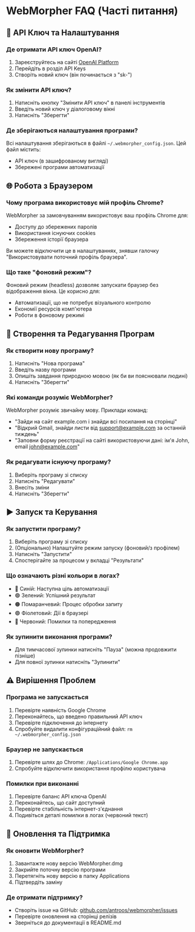# WebMorpher FAQ (Часті питання)

## 🔑 API Ключ та Налаштування

### Де отримати API ключ OpenAI?
1. Зареєструйтесь на сайті [OpenAI Platform](https://platform.openai.com)
2. Перейдіть в розділ API Keys
3. Створіть новий ключ (він починається з "sk-")

### Як змінити API ключ?
1. Натисніть кнопку "Змінити API ключ" в панелі інструментів
2. Введіть новий ключ у діалоговому вікні
3. Натисніть "Зберегти"

### Де зберігаються налаштування програми?
Всі налаштування зберігаються в файлі `~/.webmorpher_config.json`. Цей файл містить:
- API ключ (в зашифрованому вигляді)
- Збережені програми автоматизації

## 🌐 Робота з Браузером

### Чому програма використовує мій профіль Chrome?
WebMorpher за замовчуванням використовує ваш профіль Chrome для:
- Доступу до збережених паролів
- Використання існуючих cookies
- Збереження історії браузера

Ви можете відключити це в налаштуваннях, знявши галочку "Використовувати поточний профіль браузера".

### Що таке "фоновий режим"?
Фоновий режим (headless) дозволяє запускати браузер без відображення вікна. Це корисно для:
- Автоматизації, що не потребує візуального контролю
- Економії ресурсів комп'ютера
- Роботи в фоновому режимі

## 📝 Створення та Редагування Програм

### Як створити нову програму?
1. Натисніть "Нова програма"
2. Введіть назву програми
3. Опишіть завдання природною мовою (як би ви пояснювали людині)
4. Натисніть "Зберегти"

### Які команди розуміє WebMorpher?
WebMorpher розуміє звичайну мову. Приклади команд:
- "Зайди на сайт example.com і знайди всі посилання на сторінці"
- "Відкрий Gmail, знайди листи від support@example.com за останній тиждень"
- "Заповни форму реєстрації на сайті використовуючи дані: ім'я John, email john@example.com"

### Як редагувати існуючу програму?
1. Виберіть програму зі списку
2. Натисніть "Редагувати"
3. Внесіть зміни
4. Натисніть "Зберегти"

## ▶️ Запуск та Керування

### Як запустити програму?
1. Виберіть програму зі списку
2. (Опціонально) Налаштуйте режим запуску (фоновий/з профілем)
3. Натисніть "Запустити"
4. Спостерігайте за процесом у вкладці "Результати"

### Що означають різні кольори в логах?
- 🔵 Синій: Наступна ціль автоматизації
- 🟢 Зелений: Успішний результат
- 🟠 Помаранчевий: Процес обробки запиту
- 🟣 Фіолетовий: Дії в браузері
- 🔴 Червоний: Помилки та попередження

### Як зупинити виконання програми?
- Для тимчасової зупинки натисніть "Пауза" (можна продовжити пізніше)
- Для повної зупинки натисніть "Зупинити"

## ⚠️ Вирішення Проблем

### Програма не запускається
1. Перевірте наявність Google Chrome
2. Переконайтесь, що введено правильний API ключ
3. Перевірте підключення до інтернету
4. Спробуйте видалити конфігураційний файл: `rm ~/.webmorpher_config.json`

### Браузер не запускається
1. Перевірте шлях до Chrome: `/Applications/Google Chrome.app`
2. Спробуйте відключити використання профілю користувача

### Помилки при виконанні
1. Перевірте баланс API ключа OpenAI
2. Переконайтесь, що сайт доступний
3. Перевірте стабільність інтернет-з'єднання
4. Подивіться деталі помилки в логах (червоний текст)

## 🔄 Оновлення та Підтримка

### Як оновити WebMorpher?
1. Завантажте нову версію WebMorpher.dmg
2. Закрийте поточну версію програми
3. Перетягніть нову версію в папку Applications
4. Підтвердіть заміну

### Де отримати підтримку?
- Створіть issue на GitHub: [github.com/antroos/webmorpher/issues](https://github.com/antroos/webmorpher/issues)
- Перевірте оновлення на сторінці релізів
- Зверніться до документації в README.md 